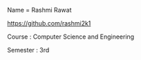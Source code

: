 Name = Rashmi Rawat

https://github.com/rashmi2k1

Course : Computer Science and Engineering

Semester : 3rd

